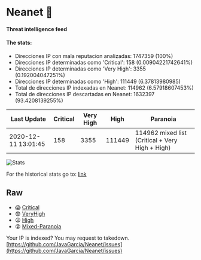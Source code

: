 # Neanet :hocho:
#### Threat intelligence feed
#### The stats:

- Direcciones IP con mala reputacion analizadas: 1747359 (100%)
- Direcciones IP determinadas como 'Critical':  158 (0.00904221742641%)
- Direcciones IP determinadas como 'Very High':  3355 (0.192004047251%)
- Direcciones IP determinadas como 'High':  111449 (6.37813980985)
- Total de direcciones IP indexadas en Neanet:  114962 (6.57918607453%)
- Total de direcciones IP descartadas en Neanet:  1632397 (93.4208139255%)

| Last Update | Critical | Very High | High | Paranoia |
| --- | --- | --- | --- | --- |
| 2020-12-11 13:01:45 | 158 | 3355 | 111449 | 114962 mixed list (Critical + Very High + High)|

![Stats](https://docs.google.com/spreadsheets/d/e/2PACX-1vSnaNMIXVabIpDJjufMlzH7poXnshF3mgd8Is1g9ytUEzVsP5my4Trn8f-xkoLLQ38xpL3HtmUexLo6/pubchart?oid=501124687&format=image)

For the historical stats go to: [link](/stats.csv)
## Raw
- :scream: [Critical](https://raw.githubusercontent.com/JavaGarcia/Neanet/master/blacklists/neanet_critical.txt)
- :fearful: [VeryHigh](https://raw.githubusercontent.com/JavaGarcia/Neanet/master/blacklists/neanet_veryHigh.txtt)
- :frowning: [High](https://raw.githubusercontent.com/JavaGarcia/Neanet/master/blacklists/neanet_high.txt)
- :dizzy_face: [Mixed-Paranoia](https://raw.githubusercontent.com/JavaGarcia/Neanet/master/blacklists/neanet_all.txt)


Your IP is indexed? You may request to takedown. [https://github.com/JavaGarcia/Neanet/issues](https://github.com/JavaGarcia/Neanet/issues)





















































































































































































































































































































































































































































































































































































































































































































































































































































































































































































































































































































































































































































































































































































































































































































































































































































































































































































































































































































































































































































































































































































































































































































































































































































































































































































































































































































































































































